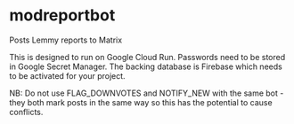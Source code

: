 # modreportbot
Posts Lemmy reports to Matrix

This is designed to run on Google Cloud Run.
Passwords need to be stored in Google Secret Manager.
The backing database is Firebase which needs to be activated for your project.

NB: Do not use FLAG_DOWNVOTES and NOTIFY_NEW with the same bot - they both mark posts in the same way so this has the potential to cause conflicts.

